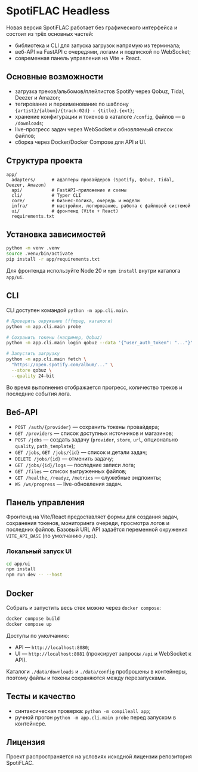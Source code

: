# SpotiFLAC Headless

Новая версия SpotiFLAC работает без графического интерфейса и состоит из трёх основных частей:

* библиотека и CLI для запуска загрузок напрямую из терминала;
* веб-API на FastAPI с очередями, логами и подпиской по WebSocket;
* современная панель управления на Vite + React.

## Основные возможности

* загрузка треков/альбомов/плейлистов Spotify через Qobuz, Tidal, Deezer и Amazon;
* тегирование и переименование по шаблону `{artist}/{album}/{track:02d} - {title}.{ext}`;
* хранение конфигурации и токенов в каталоге `/config`, файлов — в `/downloads`;
* live-прогресс задач через WebSocket и обновляемый список файлов;
* сборка через Docker/Docker Compose для API и UI.

## Структура проекта

```
app/
  adapters/      # адаптеры провайдеров (Spotify, Qobuz, Tidal, Deezer, Amazon)
  api/           # FastAPI-приложение и схемы
  cli/           # Typer CLI
  core/          # бизнес-логика, очередь и модели
  infra/         # настройки, логирование, работа с файловой системой
  ui/            # фронтенд (Vite + React)
  requirements.txt
```

## Установка зависимостей

```bash
python -m venv .venv
source .venv/bin/activate
pip install -r app/requirements.txt
```

Для фронтенда используйте Node 20 и `npm install` внутри каталога `app/ui`.

## CLI

CLI доступен командой `python -m app.cli.main`.

```bash
# Проверить окружение (ffmpeg, каталоги)
python -m app.cli.main probe

# Сохранить токены (например, Qobuz)
python -m app.cli.main login qobuz --data '{"user_auth_token": "..."}'

# Запустить загрузку
python -m app.cli.main fetch \
  "https://open.spotify.com/album/..." \
  --store qobuz \
  --quality 24-bit
```

Во время выполнения отображается прогресс, количество треков и последние события лога.

## Веб-API

* `POST /auth/{provider}` — сохранить токены провайдера;
* `GET /providers` — список доступных источников и магазинов;
* `POST /jobs` — создать задачу (`provider`, `store`, `url`, опционально `quality`, `path_template`);
* `GET /jobs`, `GET /jobs/{id}` — список и детали задач;
* `DELETE /jobs/{id}` — отменить задачу;
* `GET /jobs/{id}/logs` — последние записи лога;
* `GET /files` — список выгруженных файлов;
* `GET /healthz`, `/readyz`, `/metrics` — служебные эндпоинты;
* `WS /ws/progress` — live-обновления задач.

## Панель управления

Фронтенд на Vite/React предоставляет формы для создания задач, сохранения токенов, мониторинга очереди, просмотра логов и последних файлов. Базовый URL API задаётся переменной окружения `VITE_API_BASE` (по умолчанию `/api`).

### Локальный запуск UI

```bash
cd app/ui
npm install
npm run dev -- --host
```

## Docker

Собрать и запустить весь стек можно через `docker compose`:

```bash
docker compose build
docker compose up
```

Доступы по умолчанию:

* API — `http://localhost:8080`;
* UI — `http://localhost:8081` (проксирует запросы `/api` и WebSocket к API).

Каталоги `./data/downloads` и `./data/config` проброшены в контейнеры, поэтому файлы и токены сохраняются между перезапусками.

## Тесты и качество

* синтаксическая проверка: `python -m compileall app`;
* ручной прогон `python -m app.cli.main probe` перед запуском в контейнере.

## Лицензия

Проект распространяется на условиях исходной лицензии репозитория SpotiFLAC.
